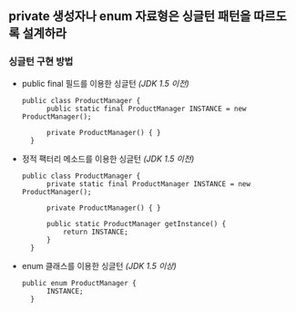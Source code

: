 ## private 생성자나 enum 자료형은 싱글턴 패턴을 따르도록 설계하라

### 싱글턴 구현 방법
- public final 필드를 이용한 싱글턴 _(JDK 1.5 이전)_

	<pre><code>public class ProductManager {
		public static final ProductManager INSTANCE = new ProductManager();

		private ProductManager() { }
	}</code></pre>

- 정적 팩터리 메소드를 이용한 싱글턴 _(JDK 1.5 이전)_

	<pre><code>public class ProductManager {
		private static final ProductManager INSTANCE = new ProductManager();

		private ProductManager() { }

		public static ProductManager getInstance() {
			return INSTANCE;
		}
	}</code></pre>

- enum 클래스를 이용한 싱글턴 _(JDK 1.5 이상)_

	<pre><code>public enum ProductManager {
		INSTANCE;
	}</code></pre>